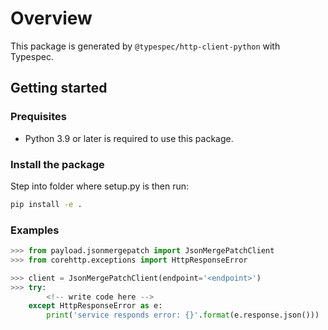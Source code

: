 # Overview

This package is generated by `@typespec/http-client-python` with Typespec.

## Getting started

### Prequisites

- Python 3.9 or later is required to use this package.

### Install the package

Step into folder where setup.py is then run:

```bash
pip install -e .
```

### Examples

```python
>>> from payload.jsonmergepatch import JsonMergePatchClient
>>> from corehttp.exceptions import HttpResponseError

>>> client = JsonMergePatchClient(endpoint='<endpoint>')
>>> try:
        <!-- write code here -->
    except HttpResponseError as e:
        print('service responds error: {}'.format(e.response.json()))
```
